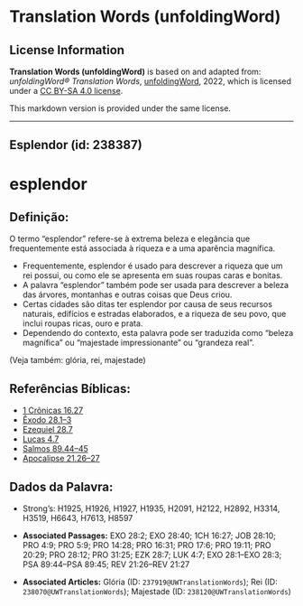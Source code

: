 # Translation Words (unfoldingWord)

## License Information

**Translation Words (unfoldingWord)** is based on and adapted from: _unfoldingWord® Translation Words_, [unfoldingWord](https://unfoldingword.org/utw), 2022, which is licensed under a [CC BY-SA 4.0 license](https://creativecommons.org/licenses/by-sa/4.0/legalcode.en).

This markdown version is provided under the same license.



--------------------------------

## Esplendor (id: 238387)

esplendor
=========

Definição:
----------

O termo “esplendor” refere\-se à extrema beleza e elegância que frequentemente está associada à riqueza e a uma aparência magnífica.

* Frequentemente, esplendor é usado para descrever a riqueza que um rei possui, ou como ele se apresenta em suas roupas caras e bonitas.
* A palavra “esplendor” também pode ser usada para descrever a beleza das árvores, montanhas e outras coisas que Deus criou.
* Certas cidades são ditas ter esplendor por causa de seus recursos naturais, edifícios e estradas elaborados, e a riqueza de seu povo, que inclui roupas ricas, ouro e prata.
* Dependendo do contexto, esta palavra pode ser traduzida como “beleza magnífica” ou “majestade impressionante” ou “grandeza real”.

(Veja também: glória, rei, majestade)

Referências Bíblicas:
---------------------

* [1 Crônicas 16\.27](https://ref.ly/1Chr16:27)
* [Êxodo 28\.1–3](https://ref.ly/Exod28:1-Exod28:3)
* [Ezequiel 28\.7](https://ref.ly/Ezek28:7)
* [Lucas 4\.7](https://ref.ly/Luke4:7)
* [Salmos 89\.44–45](https://ref.ly/Ps89:44-Ps89:45)
* [Apocalipse 21\.26–27](https://ref.ly/Rev21:26-Rev21:27)

Dados da Palavra:
-----------------

* Strong’s: H1925, H1926, H1927, H1935, H2091, H2122, H2892, H3314, H3519, H6643, H7613, H8597

* **Associated Passages:** EXO 28:2; EXO 28:40; 1CH 16:27; JOB 28:10; PRO 4:9; PRO 5:9; PRO 14:28; PRO 16:31; PRO 17:6; PRO 19:11; PRO 20:29; PRO 28:12; PRO 31:25; EZK 28:7; LUK 4:7; EXO 28:1–EXO 28:3; PSA 89:44–PSA 89:45; REV 21:26–REV 21:27
* **Associated Articles:** Glória (ID: `237919@UWTranslationWords`); Rei (ID: `238070@UWTranslationWords`); Majestade (ID: `238120@UWTranslationWords`)

